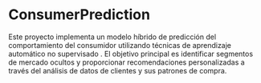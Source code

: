 # ConsumerPrediction
Este proyecto implementa un modelo híbrido de predicción del comportamiento del consumidor utilizando técnicas de aprendizaje automático no supervisado . El objetivo principal es identificar segmentos de mercado ocultos y proporcionar recomendaciones personalizadas a través del análisis de datos de clientes y sus patrones de compra.
